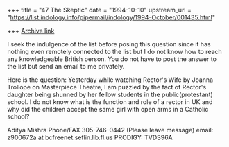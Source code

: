 +++
title = "47 The Skeptic"
date = "1994-10-10"
upstream_url = "https://list.indology.info/pipermail/indology/1994-October/001435.html"

+++
[Archive link](https://list.indology.info/pipermail/indology/1994-October/001435.html)

I seek the indulgence of the list before posing this question since it 
has nothing even remotely connected to the list but I do not know how to 
reach any knowledgeable British person. You do not have to post the 
answer to the list but send an email to me privately.

Here is the question:
Yesterday while watching Rector's Wife by Joanna Trollope on 
Masterpiece Theatre, I am puzzled by the fact of Rector's daughter being 
shunned by her fellow students in the public(protestant) school. I do not 
know what is the function and role of a rector in UK and why did the 
children accept the same girl with open arms in a Catholic school?

Aditya Mishra
Phone/FAX 305-746-0442 (Please leave message)
email:  z900672a at bcfreenet.seflin.lib.fl.us
PRODIGY: TVDS96A







